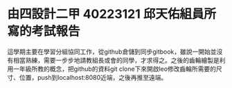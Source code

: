 # 由四設計二甲 40223121 邱天佑組員所寫的考試報告

這學期主要在學習分組協同工作，從github倉儲到同步gitbook，雖說一開始並沒有相當熟練，需要一步步地請教組長或會的同學，才求得之。之後的齒輪繪製是利用一年級所教的概念，把github的資料git clone下來開啟leo修改齒輪所需要的尺寸、位置，push到localhost:8080近端，之後再推至遠端。